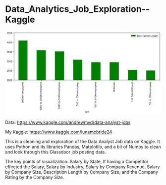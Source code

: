 # Data_Analytics_Job_Exploration--Kaggle

![Description Length vs Company Size](https://github.com/Luna-McBride/Kaggle_Personal_Projects/blob/master/Data%20Exploration/Data_Analytics_Glassdoor_Job_Exploration/SizexDesc.png)

Data: https://www.kaggle.com/andrewmvd/data-analyst-jobs

My Kaggle: https://www.kaggle.com/lunamcbride24

This is a cleaning and exploration of the Data Analyst Job data on Kaggle. It uses Python and its libraries Pandas, Matplotlib, and a bit of Numpy to clean and look through this Glassdoor job posting data.

The key points of visualization: Salary by State, If having a Competitor effected the Salary, Salary by Industry, Salary by Company Revenue, Salary by Company Size, Description Length by Company Size, and the Company Rating by the Company Size.
